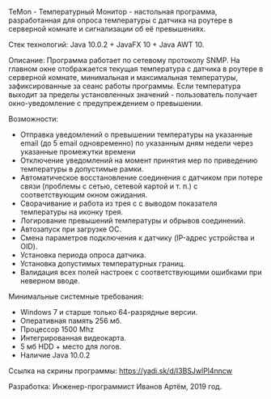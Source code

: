 TeMon - Температурный Монитор - настольная программа, разработанная для опроса температуры с датчика на роутере в серверной комнате и 
сигнализации об её превышениях.

Стек технологий: 
  Java 10.0.2 + JavaFX 10 + Java AWT 10.

Описание:
  Программа работает по сетевому протоколу SNMP. На главном окне отображается текущая температура с датчика в роутере в серверной комнате,
  минимальная и максимальная температуры, зафиксированные за сеанс работы программы. Если температура выходит за пределы установленных 
  значений - пользователь получает окно-уведомление с предупреждением о превышении. 
  
Возможности: 
  - Отправка уведомлений о превышении температуры на указанные email (до 5 email одновременно) по указанным дням недели через указанные промежутки времени
  - Отключение уведомлений на момент принятия мер по приведению температуры в допустимые рамки.
  - Автоматическое восстановление соединения с датчиком при потере связи (проблемы с сетью, сетевой картой и т. п.) с соответствующим
  окном ожидания.
  - Сворачивание и работа из трея с с выводом показателя температуры на иконку трея.
  - Логирование превышений температуры и обрывов соединений.
  - Автозапуск при загрузке ОС.
  - Смена параметров подключения к датчику (IP-адрес устройства и OID).
  - Установка периода опроса датчика.
  - Установка допустимых температурных границ.
  - Валидация всех полей настроек с соответствующими ошибками при неверном вводе.
  
Минимальные системные требования:
  - Windows 7 и старше только 64-разрядные версии.
  - Оперативная память 256 мб.
  - Процессор 1500 Mhz
  - Интегрированная видеокарта.
  - 5 мб HDD + место для логов.
  - Наличие Java 10.0.2
  
  
Ссылка на скрины программы:
  https://yadi.sk/d/I3BSJwlPl4nncw
  
Разработка:
Инженер-программист Иванов Артём, 2019 год.
